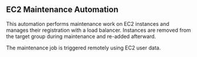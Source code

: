 ## EC2 Maintenance Automation

This automation performs maintenance work on EC2 instances and manages their registration with a load balancer. Instances are removed from the target group during maintenance and re-added afterward.

The maintenance job is triggered remotely using EC2 user data.

